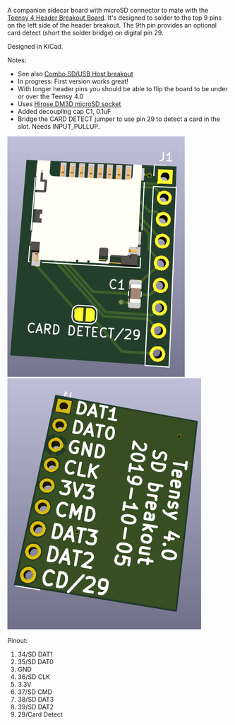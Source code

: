 A companion sidecar board with microSD connector to mate with the [Teensy 4 Header Breakout Board](https://github.com/blackketter/teensy4_header_breakout).  It's designed to solder to the top 9 pins on the left side of the header breakout.  The 9th pin provides an optional card detect (short the solder bridge) on digital pin 29.

Designed in KiCad.

Notes:

- See also [Combo SD/USB Host breakout](https://github.com/blackketter/teensy4_combo_breakout)
- In progress: First version works great!
- With longer header pins you should be able to flip the board to be under or over the Teensy 4.0
- Uses [Hirose DM3D microSD socket](https://www.digikey.com/product-detail/en/hirose-electric-co-ltd/DM3D-SF/HR1941CT-ND/1786515)
- Added decoupling cap C1, 0.1uF
- Bridge the CARD DETECT jumper to use pin 29 to detect a card in the slot.  Needs INPUT_PULLUP.

![breakout render](render.png)
![breakout render_back](render_back.png)

Pinout:

1. 34/SD DAT1
2. 35/SD DAT0
3. GND
4. 36/SD CLK
5. 3.3V
6. 37/SD CMD
7. 38/SD DAT3
8. 39/SD DAT2
9. 29/Card Detect
